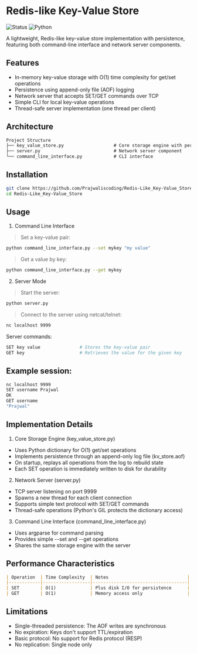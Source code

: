 # Redis-like Key-Value Store

![Status](https://img.shields.io/badge/Status-Active-brightgreen) 
![Python](https://img.shields.io/badge/Python-3.7+-blue)

A lightweight, Redis-like key-value store implementation with persistence, featuring both command-line interface and network server components.

## Features

- In-memory key-value storage with O(1) time complexity for get/set operations
- Persistence using append-only file (AOF) logging
- Network server that accepts SET/GET commands over TCP
- Simple CLI for local key-value operations
- Thread-safe server implementation (one thread per client)

## Architecture
```markdown
Project Structure
├── key_value_store.py                   # Core storage engine with persistence
├── server.py                            # Network server component
└── command_line_interface.py            # CLI interface
```

## Installation

```bash
git clone https://github.com/Prajwaliscoding/Redis-Like_Key-Value_Store.git
cd Redis-Like_Key-Value_Store
``` 

## Usage

1. Command Line Interface

> Set a key-value pair:
```bash
python command_line_interface.py --set mykey "my value"
```

> Get a value by key:
```bash
python command_line_interface.py --get mykey
```

2. Server Mode

> Start the server:
```bash
python server.py
```

> Connect to the server using netcat/telnet:
```bash
nc localhost 9999
```

Server commands:

```bash
SET key value               # Stores the key-value pair
GET key                     # Retrieves the value for the given key
```

## Example session:
```bash
nc localhost 9999
SET username Prajwal
OK
GET username
"Prajwal"
```

## Implementation Details

1. Core Storage Engine (key_value_store.py)

- Uses Python dictionary for O(1) get/set operations
- Implements persistence through an append-only log file (kv_store.aof)
- On startup, replays all operations from the log to rebuild state
- Each SET operation is immediately written to disk for durability

2. Network Server (server.py)

- TCP server listening on port 9999
- Spawns a new thread for each client connection
- Supports simple text protocol with SET/GET commands
- Thread-safe operations (Python's GIL protects the dictionary access)

3. Command Line Interface (command_line_interface.py)

- Uses argparse for command parsing
- Provides simple --set and --get operations
- Shares the same storage engine with the server

## Performance Characteristics

```markdown
| Operation  | Time Complexity  | Notes                              |
|------------|------------------|------------------------------------|
| SET        | O(1)             | Plus disk I/O for persistence      |
| GET        | O(1)             | Memory access only                 |
```

## Limitations

- Single-threaded persistence: The AOF writes are synchronous
- No expiration: Keys don't support TTL/expiration
- Basic protocol: No support for Redis protocol (RESP)
- No replication: Single node only